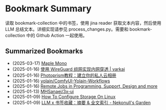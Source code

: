 # Bookmark Summary 
读取 bookmark-collection 中的书签，使用 jina reader 获取文本内容，然后使用 LLM 总结文本。详细实现请参见 process_changes.py。需要和 bookmark-collection 中的 Github Action 一起使用。
    
## Summarized Bookmarks
- (2025-03-17) [Maple Mono](202503/2025-03-17-maple-mono.md)
- (2025-01-16) [使用 WireGuard 组网实现内网穿透 | varkai](202501/2025-01-16-%E4%BD%BF%E7%94%A8-wireguard-%E7%BB%84%E7%BD%91%E5%AE%9E%E7%8E%B0%E5%86%85%E7%BD%91%E7%A9%BF%E9%80%8F-varkai.md)
- (2025-01-16) [Photoprism教程：建立你的私人云相册](202501/2025-01-16-photoprism%E6%95%99%E7%A8%8B%EF%BC%9A%E5%BB%BA%E7%AB%8B%E4%BD%A0%E7%9A%84%E7%A7%81%E4%BA%BA%E4%BA%91%E7%9B%B8%E5%86%8C.md)
- (2025-01-16) [yolain/ComfyUI-Yolain-Workflows](202501/2025-01-16-yolain-comfyui-yolain-workflows.md)
- (2025-01-16) [Remote Jobs in Programming, Support, Design and more](202501/2025-01-16-remote-jobs-in-programming%2C-support%2C-design-and-more.md)
- (2025-01-13) [MHSanaei/3x-ui](202501/2025-01-13-mhsanaei-3x-ui.md)
- (2025-01-09) [How To Configure Storage On Linux](202501/2025-01-09-how-to-configure-storage-on-linux.md)
- (2025-01-09) [LLM x 书签收藏：摘要 & 全文索引 - Nekonull's Garden](202501/2025-01-09-llm-x-%E4%B9%A6%E7%AD%BE%E6%94%B6%E8%97%8F%EF%BC%9A%E6%91%98%E8%A6%81-%26-%E5%85%A8%E6%96%87%E7%B4%A2%E5%BC%95---nekonull%27s-garden.md)
